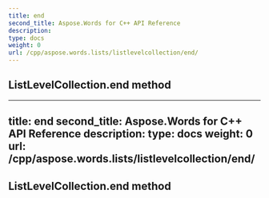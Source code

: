 ```yaml
---
title: end
second_title: Aspose.Words for C++ API Reference
description: 
type: docs
weight: 0
url: /cpp/aspose.words.lists/listlevelcollection/end/
---
```

## ListLevelCollection.end method




---
title: end
second_title: Aspose.Words for C++ API Reference
description: 
type: docs
weight: 0
url: /cpp/aspose.words.lists/listlevelcollection/end/
---
## ListLevelCollection.end method





